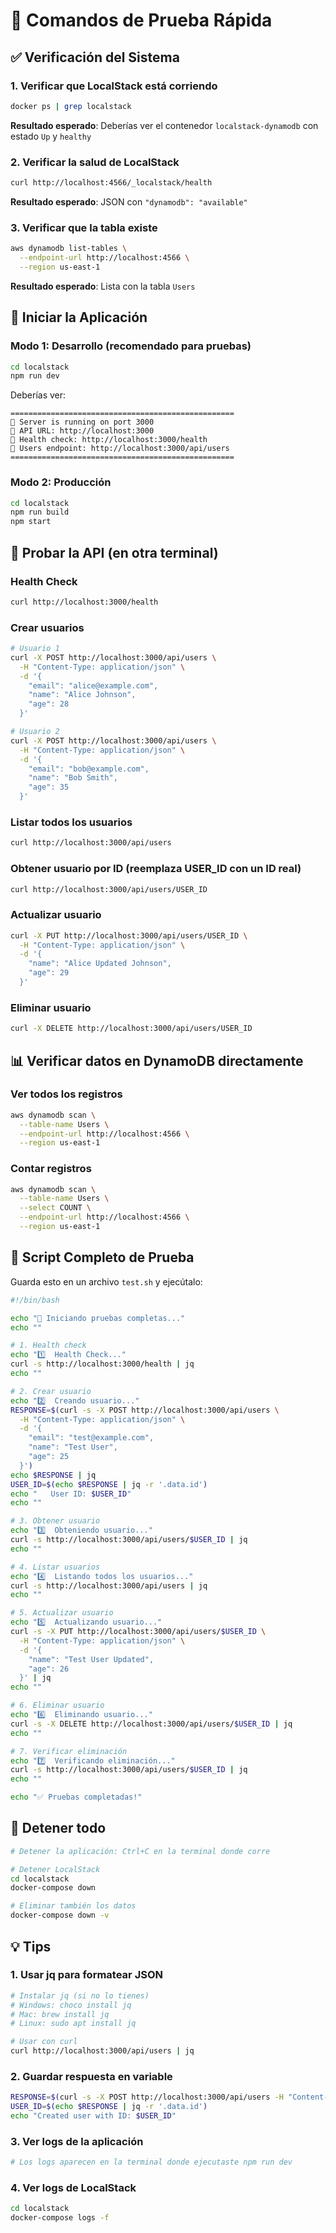 # 🧪 Comandos de Prueba Rápida

## ✅ Verificación del Sistema

### 1. Verificar que LocalStack está corriendo
```bash
docker ps | grep localstack
```

**Resultado esperado**: Deberías ver el contenedor `localstack-dynamodb` con estado `Up` y `healthy`

### 2. Verificar la salud de LocalStack
```bash
curl http://localhost:4566/_localstack/health
```

**Resultado esperado**: JSON con `"dynamodb": "available"`

### 3. Verificar que la tabla existe
```bash
aws dynamodb list-tables \
  --endpoint-url http://localhost:4566 \
  --region us-east-1
```

**Resultado esperado**: Lista con la tabla `Users`

## 🚀 Iniciar la Aplicación

### Modo 1: Desarrollo (recomendado para pruebas)
```bash
cd localstack
npm run dev
```

Deberías ver:
```
==================================================
🚀 Server is running on port 3000
📍 API URL: http://localhost:3000
🏥 Health check: http://localhost:3000/health
👥 Users endpoint: http://localhost:3000/api/users
==================================================
```

### Modo 2: Producción
```bash
cd localstack
npm run build
npm start
```

## 🧪 Probar la API (en otra terminal)

### Health Check
```bash
curl http://localhost:3000/health
```

### Crear usuarios
```bash
# Usuario 1
curl -X POST http://localhost:3000/api/users \
  -H "Content-Type: application/json" \
  -d '{
    "email": "alice@example.com",
    "name": "Alice Johnson",
    "age": 28
  }'

# Usuario 2
curl -X POST http://localhost:3000/api/users \
  -H "Content-Type: application/json" \
  -d '{
    "email": "bob@example.com",
    "name": "Bob Smith",
    "age": 35
  }'
```

### Listar todos los usuarios
```bash
curl http://localhost:3000/api/users
```

### Obtener usuario por ID (reemplaza USER_ID con un ID real)
```bash
curl http://localhost:3000/api/users/USER_ID
```

### Actualizar usuario
```bash
curl -X PUT http://localhost:3000/api/users/USER_ID \
  -H "Content-Type: application/json" \
  -d '{
    "name": "Alice Updated Johnson",
    "age": 29
  }'
```

### Eliminar usuario
```bash
curl -X DELETE http://localhost:3000/api/users/USER_ID
```

## 📊 Verificar datos en DynamoDB directamente

### Ver todos los registros
```bash
aws dynamodb scan \
  --table-name Users \
  --endpoint-url http://localhost:4566 \
  --region us-east-1
```

### Contar registros
```bash
aws dynamodb scan \
  --table-name Users \
  --select COUNT \
  --endpoint-url http://localhost:4566 \
  --region us-east-1
```

## 🔄 Script Completo de Prueba

Guarda esto en un archivo `test.sh` y ejecútalo:

```bash
#!/bin/bash

echo "🧪 Iniciando pruebas completas..."
echo ""

# 1. Health check
echo "1️⃣  Health Check..."
curl -s http://localhost:3000/health | jq
echo ""

# 2. Crear usuario
echo "2️⃣  Creando usuario..."
RESPONSE=$(curl -s -X POST http://localhost:3000/api/users \
  -H "Content-Type: application/json" \
  -d '{
    "email": "test@example.com",
    "name": "Test User",
    "age": 25
  }')
echo $RESPONSE | jq
USER_ID=$(echo $RESPONSE | jq -r '.data.id')
echo "   User ID: $USER_ID"
echo ""

# 3. Obtener usuario
echo "3️⃣  Obteniendo usuario..."
curl -s http://localhost:3000/api/users/$USER_ID | jq
echo ""

# 4. Listar usuarios
echo "4️⃣  Listando todos los usuarios..."
curl -s http://localhost:3000/api/users | jq
echo ""

# 5. Actualizar usuario
echo "5️⃣  Actualizando usuario..."
curl -s -X PUT http://localhost:3000/api/users/$USER_ID \
  -H "Content-Type: application/json" \
  -d '{
    "name": "Test User Updated",
    "age": 26
  }' | jq
echo ""

# 6. Eliminar usuario
echo "6️⃣  Eliminando usuario..."
curl -s -X DELETE http://localhost:3000/api/users/$USER_ID | jq
echo ""

# 7. Verificar eliminación
echo "7️⃣  Verificando eliminación..."
curl -s http://localhost:3000/api/users/$USER_ID | jq
echo ""

echo "✅ Pruebas completadas!"
```

## 🛑 Detener todo

```bash
# Detener la aplicación: Ctrl+C en la terminal donde corre

# Detener LocalStack
cd localstack
docker-compose down

# Eliminar también los datos
docker-compose down -v
```

## 💡 Tips

### 1. Usar jq para formatear JSON
```bash
# Instalar jq (si no lo tienes)
# Windows: choco install jq
# Mac: brew install jq
# Linux: sudo apt install jq

# Usar con curl
curl http://localhost:3000/api/users | jq
```

### 2. Guardar respuesta en variable
```bash
RESPONSE=$(curl -s -X POST http://localhost:3000/api/users -H "Content-Type: application/json" -d '{"email":"test@example.com","name":"Test"}')
USER_ID=$(echo $RESPONSE | jq -r '.data.id')
echo "Created user with ID: $USER_ID"
```

### 3. Ver logs de la aplicación
```bash
# Los logs aparecen en la terminal donde ejecutaste npm run dev
```

### 4. Ver logs de LocalStack
```bash
cd localstack
docker-compose logs -f
```

